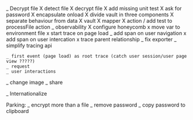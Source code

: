 _ Decrypt file
  X detect file
  X decrypt file
    X add missing unit test
    X ask for password
      X encapsulate onload
      X divide vault in three components
      X separate behaviour from data
        X vault
        X mapper
        X action
      / add test to processFile action
  _ observability
    X configure honeycomb
      x move var to environment file
      x start trace on page load
      _ add span on user navigation
      x add span on user intercation
      x trace parent relationship
      _ fix exporter
      _ simplify tracing api

    _ first event (page load) as root trace (catch user session/user page view ?????)
    _ request
    _ user interactions
  _ change image
  _ share

_ Internationalize

Parking:
  _ encrypt more than a file
  _ remove password
  _ copy password to clipboard




